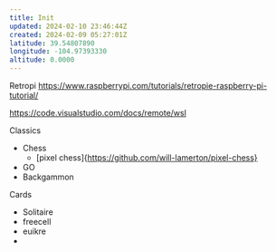 ```yaml
---
title: Init
updated: 2024-02-10 23:46:44Z
created: 2024-02-09 05:27:01Z
latitude: 39.54807890
longitude: -104.97393330
altitude: 0.0000
---
```


Retropi
https://www.raspberrypi.com/tutorials/retropie-raspberry-pi-tutorial/



https://code.visualstudio.com/docs/remote/wsl


Classics
 - Chess
	 - [pixel chess]{https://github.com/will-lamerton/pixel-chess}
 - GO
 - Backgammon

Cards
- Solitaire
- freecell
- euikre
- 